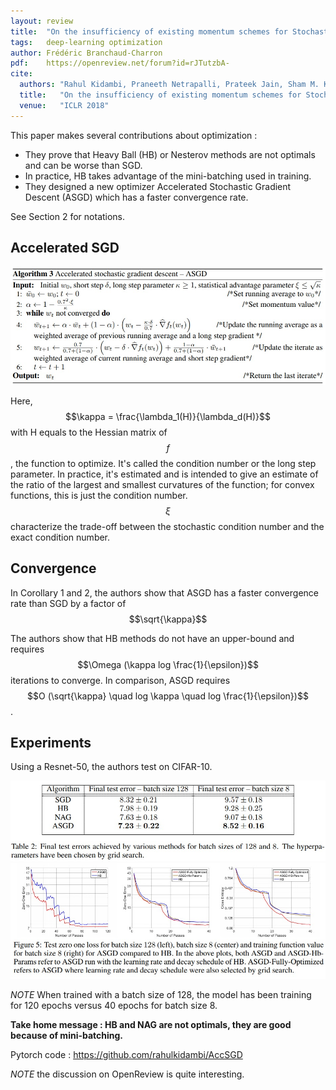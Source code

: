 ```yaml
---
layout: review
title:  "On the insufficiency of existing momentum schemes for Stochastic Optimization "
tags:   deep-learning optimization
author: Frédéric Branchaud-Charron
pdf:    https://openreview.net/forum?id=rJTutzbA-
cite:
  authors: "Rahul Kidambi, Praneeth Netrapalli, Prateek Jain, Sham M. Kakade"
  title:   "On the insufficiency of existing momentum schemes for Stochastic Optimization "
  venue:   "ICLR 2018"
---
```



This paper makes several contributions about optimization :
* They prove that Heavy Ball (HB) or Nesterov methods are not optimals and can be worse than SGD.
* In practice, HB takes advantage of the mini-batching used in training.
* They designed a new optimizer Accelerated Stochastic Gradient Descent (ASGD) which has a faster convergence rate.

See Section 2 for notations.

## Accelerated SGD

![](/article/images/sagd/algo3.jpg)

Here, $$\kappa = \frac{\lambda_1(H)}{\lambda_d(H)}$$ with H equals to the Hessian matrix of $$f$$, the function to optimize. It's called the condition number or the long step parameter. In practice, it's estimated and is intended
to give an estimate of the ratio of the largest and smallest curvatures of the function; for convex functions, this is just the condition number. $$\xi$$ characterize the trade-off between the stochastic condition number and the exact condition number.


## Convergence

In Corollary 1 and 2, the authors show that ASGD has a faster convergence rate than SGD by a factor of $$\sqrt{\kappa}$$

The authors show that HB methods do not have an upper-bound and requires $$\Omega (\kappa log \frac{1}{\epsilon})$$ iterations to converge. In comparison, ASGD requires $$O (\sqrt{\kappa} \quad log \kappa \quad log \frac{1}{\epsilon})$$.


## Experiments

Using a Resnet-50, the authors test on CIFAR-10.

![](/article/images/sagd/table2.jpg)
![](/article/images/sagd/fig5.jpg)

*NOTE* When trained with a batch size of 128, the model has been training for 120 epochs versus 40 epochs for batch size 8.


**Take home message : HB and NAG are not optimals, they are good because of mini-batching.**

Pytorch code : <https://github.com/rahulkidambi/AccSGD>

*NOTE* the discussion on OpenReview is quite interesting.

